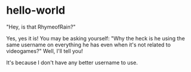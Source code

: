 # hello-world

"Hey, is that RhymeofRain?"

Yes, yes it is! You may be asking yourself: "Why the heck is he using the same username on everything he has even when it's not related to videogames?" Well, I'll tell you!

It's because I don't have any better username to use.
